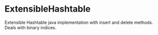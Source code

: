 # ExtensibleHashtable
Extensible Hashtable java implementation with insert and delete methods. Deals with binary indices.
